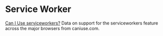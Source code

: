 # Service Worker

<p class="ciu_embed" data-feature="serviceworkers" data-periods="future_1,current,past_1,past_2" data-accessible-colours="true">
  <a href="http://caniuse.com/#feat=serviceworkers">Can I Use serviceworkers?</a> Data on support for the serviceworkers feature across the major browsers from caniuse.com.
</p>
